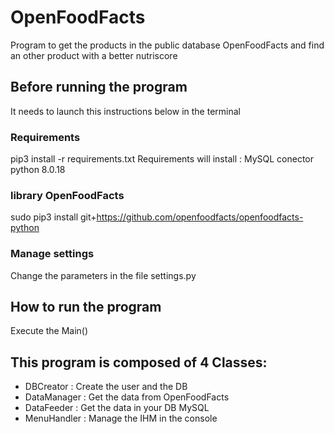 # OpenFoodFacts
Program to get the products in the public database OpenFoodFacts and find an
other product with a better nutriscore

## Before running the program
It needs to launch this instructions below in the terminal 

### Requirements
pip3 install -r requirements.txt
Requirements will install : MySQL conector python 8.0.18

### library OpenFoodFacts
sudo pip3 install git+https://github.com/openfoodfacts/openfoodfacts-python

### Manage settings
Change the parameters in the file settings.py

## How to run the program
Execute the Main()

## This program is composed of 4 Classes:
- DBCreator : Create the user and the DB
- DataManager : Get the data from OpenFoodFacts 
- DataFeeder : Get the data in your DB MySQL
- MenuHandler : Manage the IHM in the console
